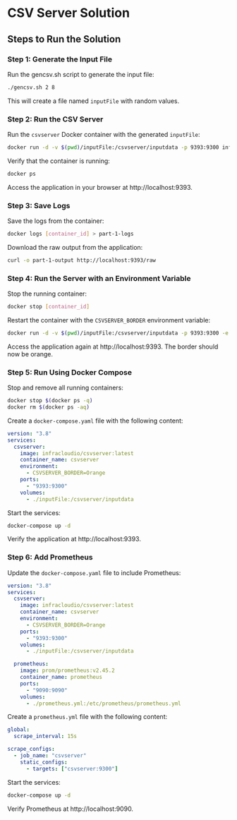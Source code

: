 # CSV Server Solution

## Steps to Run the Solution

### Step 1: Generate the Input File

Run the gencsv.sh script to generate the input file:

```bash
./gencsv.sh 2 8
```

This will create a file named `inputFile` with random values.

### Step 2: Run the CSV Server

Run the `csvserver` Docker container with the generated `inputFile`:

```bash
docker run -d -v $(pwd)/inputFile:/csvserver/inputdata -p 9393:9300 infracloudio/csvserver:latest
```

Verify that the container is running:

```bash
docker ps
```

Access the application in your browser at http://localhost:9393.

### Step 3: Save Logs

Save the logs from the container:

```bash
docker logs [container_id] > part-1-logs
```

Download the raw output from the application:

```bash
curl -o part-1-output http://localhost:9393/raw
```

### Step 4: Run the Server with an Environment Variable

Stop the running container:

```bash
docker stop [container_id]
```

Restart the container with the `CSVSERVER_BORDER` environment variable:

```bash
docker run -d -v $(pwd)/inputFile:/csvserver/inputdata -p 9393:9300 -e CSVSERVER_BORDER=Orange infracloudio/csvserver:latest
```

Access the application again at http://localhost:9393. The border should now be orange.

### Step 5: Run Using Docker Compose

Stop and remove all running containers:

```bash
docker stop $(docker ps -q)
docker rm $(docker ps -aq)
```

Create a `docker-compose.yaml` file with the following content:

```yaml
version: "3.8"
services:
  csvserver:
    image: infracloudio/csvserver:latest
    container_name: csvserver
    environment:
      - CSVSERVER_BORDER=Orange
    ports:
      - "9393:9300"
    volumes:
      - ./inputFile:/csvserver/inputdata
```

Start the services:

```bash
docker-compose up -d
```

Verify the application at http://localhost:9393.

### Step 6: Add Prometheus

Update the `docker-compose.yaml` file to include Prometheus:

```yaml
version: "3.8"
services:
  csvserver:
    image: infracloudio/csvserver:latest
    container_name: csvserver
    environment:
      - CSVSERVER_BORDER=Orange
    ports:
      - "9393:9300"
    volumes:
      - ./inputFile:/csvserver/inputdata

  prometheus:
    image: prom/prometheus:v2.45.2
    container_name: prometheus
    ports:
      - "9090:9090"
    volumes:
      - ./prometheus.yml:/etc/prometheus/prometheus.yml
```

Create a `prometheus.yml` file with the following content:

```yaml
global:
  scrape_interval: 15s

scrape_configs:
  - job_name: "csvserver"
    static_configs:
      - targets: ["csvserver:9300"]
```

Start the services:

```bash
docker-compose up -d
```

Verify Prometheus at http://localhost:9090.
